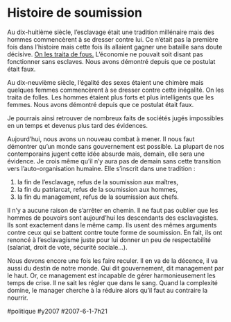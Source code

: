 # Histoire de soumission

Au dix-huitième siècle, l’esclavage était une tradition millénaire mais des hommes commencèrent à se dresser contre lui. Ce n’était pas la première fois dans l’histoire mais cette fois ils allaient gagner une bataille sans doute décisive. [On les traita de fous.](../5/la-fin-de-l%e2%80%99esclavage%e2%80%a6.md) L’économie ne pouvait soit disant pas fonctionner sans esclaves. Nous avons démontré depuis que ce postulat était faux.

Au dix-neuvième siècle, l’égalité des sexes étaient une chimère mais quelques femmes commencèrent à se dresser contre cette inégalité. On les traita de folles. Les hommes étaient plus forts et plus intelligents que les femmes. Nous avons démontré depuis que ce postulat était faux.

Je pourrais ainsi retrouver de nombreux faits de sociétés jugés impossibles en un temps et devenus plus tard des évidences.

Aujourd’hui, nous avons un nouveau combat à mener. Il nous faut démontrer qu’un monde sans gouvernement est possible. La plupart de nos contemporains jugent cette idée absurde mais, demain, elle sera une évidence. Je crois même qu’il n’y aura pas de demain sans cette transition vers l’auto-organisation humaine. Elle s’inscrit dans une tradition :

1. la fin de l’esclavage, refus de la soumission aux maîtres,
2. la fin du patriarcat, refus de la soumission aux hommes,
3. la fin du management, refus de la soumission aux chefs.

Il n’y a aucune raison de s’arrêter en chemin. Il ne faut pas oublier que les hommes de pouvoirs sont aujourd’hui les descendants des esclavagistes. Ils sont exactement dans le même camp. Ils usent des mêmes arguments contre ceux qui se battent contre toute forme de soumission. En fait, ils ont renoncé à l’esclavagisme juste pour lui donner un peu de respectabilité (salariat, droit de vote, sécurité sociale…).

Nous devons encore une fois les faire reculer. Il en va de la décence, il va aussi du destin de notre monde. Qui dit gouvernement, dit management par le haut. Or, ce management est incapable de gérer harmonieusement les temps de crise. Il ne sait les régler que dans le sang. Quand la complexité domine, le manager cherche à la réduire alors qu’il faut au contraire la nourrir.

#politique #y2007 #2007-6-1-7h21
